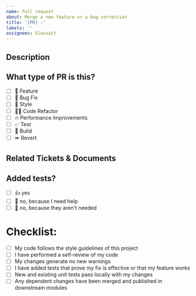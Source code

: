 ```yaml
---
name: Pull request
about: Merge a new feature or a bug correction
title: '[PR] :'
labels: ''
assignees: Glassait
---
```


## Description

<!--
Please do not leave this blank
This PR [adds/removes/fixes/replaces] the [feature/bug/etc].
-->

## What type of PR is this?

-   [ ] 🍕 Feature
-   [ ] 🐛 Bug Fix
-   [ ] 🎨 Style
-   [ ] 🧑‍💻 Code Refactor
-   [ ] 🔥 Performance Improvements
-   [ ] ✅ Test
-   [ ] 🤖 Build
-   [ ] ⏩ Revert

## Related Tickets & Documents

<!--
Please use this format link issue numbers: Fixes #123
https://docs.github.com/en/free-pro-team@latest/github/managing-your-work-on-github/linking-a-pull-request-to-an-issue#linking-a-pull-request-to-an-issue-using-a-keyword
-->

## Added tests?

-   [ ] 👍 yes
-   [ ] 🙋 no, because I need help
-   [ ] 🙅 no, because they aren't needed

<!-- Uncomment if relevant
# Browser test?

- [ ] Chrome
- [ ] Firfoxe
- [ ] Edge -->

<!-- Uncomment if relevant
# Responsive

- [ ] 📱 Mobile
- [ ] Tablet
- [ ] 💻 Laptop
- [ ] 🖥️ Desktop -->

# Checklist:

-   [ ] My code follows the style guidelines of this project
-   [ ] I have performed a self-review of my code
-   [ ] My changes generate no new warnings
-   [ ] I have added tests that prove my fix is effective or that my feature works
-   [ ] New and existing unit tests pass locally with my changes
-   [ ] Any dependent changes have been merged and published in downstream modules
